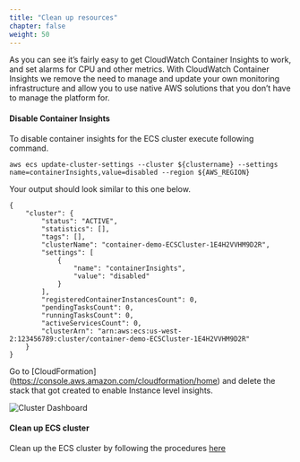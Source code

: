 ```yaml
---
title: "Clean up resources"
chapter: false
weight: 50
---
```


As you can see it’s fairly easy to get CloudWatch Container Insights to work, and set alarms for CPU and other metrics. With CloudWatch Container Insights we remove the need to manage and update your own monitoring infrastructure and allow you to use native AWS solutions that you don’t have to manage the platform for.

#### Disable Container Insights
To disable container insights for the ECS cluster execute following command.

```
aws ecs update-cluster-settings --cluster ${clustername} --settings name=containerInsights,value=disabled --region ${AWS_REGION}
```
Your output should look similar to this one below.

```
{
    "cluster": {
        "status": "ACTIVE", 
        "statistics": [], 
        "tags": [], 
        "clusterName": "container-demo-ECSCluster-1E4H2VVHM9D2R", 
        "settings": [
            {
                "name": "containerInsights", 
                "value": "disabled"
            }
        ], 
        "registeredContainerInstancesCount": 0, 
        "pendingTasksCount": 0, 
        "runningTasksCount": 0, 
        "activeServicesCount": 0, 
        "clusterArn": "arn:aws:ecs:us-west-2:123456789:cluster/container-demo-ECSCluster-1E4H2VVHM9D2R"
    }
}
```
Go to [CloudFormation] (https://console.aws.amazon.com/cloudformation/home) and delete the stack that got created to enable Instance level insights.

![Cluster Dashboard](/images/ContainerInsights29.png)

#### Clean up ECS cluster
Clean up the ECS cluster by following the procedures [here](../../cleanup)